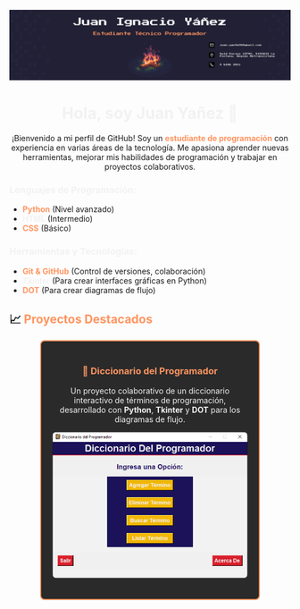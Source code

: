 <p align="center">
  <img src="./assets/Banner.png" alt="Banner">
</p>

<h1 align="center">
  <span style="color: #f2f2f2;">Hola, soy Juan Yañez 👋</span>
</h1>

<p align="center">
  ¡Bienvenido a mi perfil de GitHub! Soy un <span style="color: #ff9561;"><strong>estudiante de programación</strong></span> con experiencia en varias áreas de la tecnología. Me apasiona aprender nuevas herramientas, mejorar mis habilidades de programación y trabajar en proyectos colaborativos.
</p>

### <span style="color: #f2f2f2;">Lenguajes de Programación:</span>

-   <span style="color: #ff9561;">**Python**</span> (Nivel avanzado)
-   <span style="color: #f2f2f2;">**HTML**</span> (Intermedio)
-   <span style="color: #ff9561;">**CSS**</span> (Básico)

### <span style="color: #f2f2f2;">Herramientas y Tecnologías:</span>

-   <span style="color: #ff9561;">**Git & GitHub**</span> (Control de versiones, colaboración)
-   <span style="color: #f2f2f2;">**Tkinter**</span> (Para crear interfaces gráficas en Python)
-   <span style="color: #ff9561;">**DOT**</span> (Para crear diagramas de flujo)

## 📈 <span style="color: #ff9561;">Proyectos Destacados</span>

<div style="display: grid; grid-template-columns: repeat(auto-fill, minmax(300px, 1fr)); gap: 20px; justify-items: center; margin: 0 auto;">
  <div style="border: 2px solid #ff9561; padding: 20px; width: 100%; max-width: 350px; border-radius: 8px; background-color: #2a2a2a;">
    <h3 style="text-align: center; color: #ff9561;">
      <a href="https://github.com/Panconhu3vo/Ejercicio-Integrado" style="text-decoration: none; color: #ff9561;">
        📝 Diccionario del Programador
      </a>
    </h3>
    <p style="text-align: center; color: #f2f2f2;">
      Un proyecto colaborativo de un diccionario interactivo de términos de programación, desarrollado con <strong>Python</strong>, <strong>Tkinter</strong> y <strong>DOT</strong> para los diagramas de flujo.
    </p>
    <p align="center">
      <img src="./assets/Ejercicio Integrado.png" alt="Captura de proyecto" width="100%" style="border-radius: 8px;">
    </p>
  </div>
